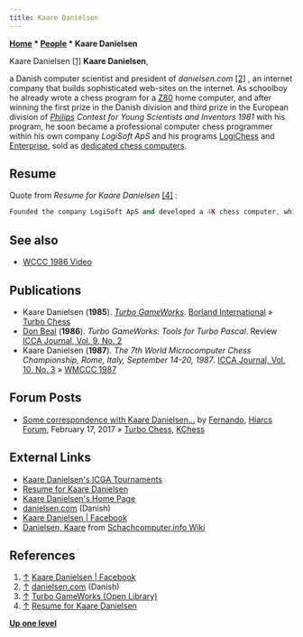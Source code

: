 ```yaml
---
title: Kaare Danielsen
---
```

**[Home](Home "Home") \* [People](People "People") \* Kaare Danielsen**



 [](http://www.facebook.com/people/Kaare-Danielsen/1008365652) Kaare Danielsen <a id="cite-note-1" href="#cite-ref-1">[1]</a> 
**Kaare Danielsen**,  

a Danish computer scientist and president of *danielsen.com* <a id="cite-note-2" href="#cite-ref-2">[2]</a> , an internet company that builds sophisticated web-sites on the internet. As schoolboy he already wrote a chess program for a [Z80](Z80 "Z80") home computer, and after winning the first prize in the Danish division and third prize in the European division of *[Philips](http://de.wikipedia.org/wiki/Philips) Contest for Young Scientists and Inventors 1981* with his program, he soon became a professional computer chess programmer within his own company *LogiSoft ApS* and his programs [LogiChess](LogiChess "LogiChess") and [Enterprise](Enterprise "Enterprise"), sold as [dedicated chess computers](Dedicated_Chess_Computers "Dedicated Chess Computers"). 



## Resume


Quote from *Resume for Kaare Danielsen* <a id="cite-note-4" href="#cite-ref-4">[4]</a> :




```C++
Founded the company LogiSoft ApS and developed a 4K chess computer, which was sold in approximately 200.000 units, and a 16K chess computer, which was sold in approximately 50.000 units. The 16K chess computer was one of the best 16K chess computers at the time, and the 4K chess computer is still the strongest 4K chess computer in the world. My work with chess computers has given me a lot of experience with development of mass-market software, where the quality requirements are extreme. For instance, my contracts stated that I had to pay the cost of making new masks, approximately 5000 dollars, if any bugs were found in my programs. My contract also stated that I was not entitled to any pay at all, if my programs were not finished in time for the Christmas sale. 

```

## See also


* [WCCC 1986 Video](WCCC_1986#Video "WCCC 1986")


## Publications


* Kaare Danielsen (**1985**). *[Turbo GameWorks](http://openlibrary.org/b/OL2753290M/Turbo_GameWorks)*. [Borland International](https://en.wikipedia.org/wiki/Borland) » [Turbo Chess](Turbo_Chess "Turbo Chess")
* [Don Beal](Don_Beal "Don Beal") (**1986**). *Turbo GameWorks: Tools for Turbo Pascal*. Review [ICCA Journal, Vol. 9, No. 2](ICGA_Journal#9_2 "ICGA Journal")
* Kaare Danielsen (**1987**). *The 7th World Microcomputer Chess Championship, Rome, Italy, September 14-20, 1987*. [ICCA Journal, Vol. 10, No. 3](ICGA_Journal#10_3 "ICGA Journal") » [WMCCC 1987](WMCCC_1987 "WMCCC 1987")


## Forum Posts


* [Some correspondence with Kaare Danielsen...](http://www.hiarcs.net/forums/viewtopic.php?t=8270) by [Fernando](Fernando_Villegas "Fernando Villegas"), [Hiarcs Forum](Computer_Chess_Forums "Computer Chess Forums"), February 17, 2017 » [Turbo Chess](Turbo_Chess "Turbo Chess"), [KChess](KChess "KChess")


## External Links


* [Kaare Danielsen's ICGA Tournaments](https://www.game-ai-forum.org/icga-tournaments/person.php?id=418)
* [Resume for Kaare Danielsen](http://www.danielsen.com/resume.shtml)
* [Kaare Danielsen's Home Page](http://www.danielsen.com/kaare.shtml)
* [danielsen.com](http://www.danielsen.com/logisoft.shtml) (Danish)
* [Kaare Danielsen | Facebook](http://www.facebook.com/people/Kaare-Danielsen/1008365652)
* [Danielsen, Kaare](http://www.schach-computer.info/wiki/index.php/Danielsen,_Kaare) from [Schachcomputer.info Wiki](http://www.schach-computer.info/wiki/index.php/Hauptseite_En)


## References


1. <a id="cite-ref-1" href="#cite-note-1">↑</a> [Kaare Danielsen | Facebook](http://www.facebook.com/people/Kaare-Danielsen/1008365652)
2. <a id="cite-ref-2" href="#cite-note-2">↑</a> [danielsen.com](http://www.danielsen.com/logisoft.shtml) (Danish)
3. <a id="cite-ref-3" href="#cite-note-3">↑</a> [Turbo GameWorks (Open Library)](http://openlibrary.org/b/OL2753290M/Turbo_GameWorks)
4. <a id="cite-ref-4" href="#cite-note-4">↑</a> [Resume for Kaare Danielsen](http://www.danielsen.com/resume.shtml)

**[Up one level](People "People")**







 
